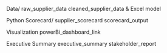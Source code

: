 Data/
  raw_supplier_data
  cleaned_supplier_data & Excel model
  
Python Scorecard/
  supplier_scorecard
  scorecard_output
  
Visualization 
  powerBi_dashboard_link
  
Executive Summary
  executive_summary
  stakeholder_report 
